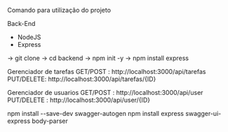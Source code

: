 Comando para utilização do projeto

Back-End
- NodeJS 
- Express

-> git clone
-> cd backend
-> npm init -y
-> npm install express


Gerenciador de tarefas
GET/POST  : http://localhost:3000/api/tarefas     
PUT/DELETE: http://localhost:3000/api/tarefas/{ID}

Gerenciador de usuarios
GET/POST   : http://localhost:3000/api/user            
PUT/DELETE : http://localhost:3000/api/user/{ID}


npm install --save-dev swagger-autogen
npm install express swagger-ui-express body-parser
